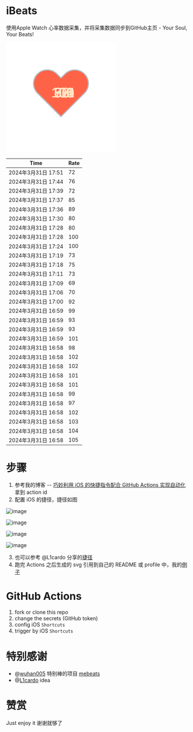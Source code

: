 # iBeats
使用Apple Watch 心率数据采集，并将采集数据同步到GitHub主页 - Your Soul, Your Beats!

![](./files/heart.svg)

<!--START_SECTION:my_heart_rate-->
| Time | Rate | 
 | ---- | ---- | 
| 2024年3月31日 17:51 | 72 |
| 2024年3月31日 17:44 | 76 |
| 2024年3月31日 17:39 | 72 |
| 2024年3月31日 17:37 | 85 |
| 2024年3月31日 17:36 | 89 |
| 2024年3月31日 17:30 | 80 |
| 2024年3月31日 17:28 | 80 |
| 2024年3月31日 17:28 | 100 |
| 2024年3月31日 17:24 | 100 |
| 2024年3月31日 17:19 | 73 |
| 2024年3月31日 17:18 | 75 |
| 2024年3月31日 17:11 | 73 |
| 2024年3月31日 17:09 | 69 |
| 2024年3月31日 17:06 | 70 |
| 2024年3月31日 17:00 | 92 |
| 2024年3月31日 16:59 | 99 |
| 2024年3月31日 16:59 | 93 |
| 2024年3月31日 16:59 | 93 |
| 2024年3月31日 16:59 | 101 |
| 2024年3月31日 16:58 | 98 |
| 2024年3月31日 16:58 | 102 |
| 2024年3月31日 16:58 | 102 |
| 2024年3月31日 16:58 | 101 |
| 2024年3月31日 16:58 | 101 |
| 2024年3月31日 16:58 | 99 |
| 2024年3月31日 16:58 | 97 |
| 2024年3月31日 16:58 | 102 |
| 2024年3月31日 16:58 | 103 |
| 2024年3月31日 16:58 | 104 |
| 2024年3月31日 16:58 | 105 |

<!--END_SECTION:my_heart_rate-->

# 步骤
1. 参考我的博客 -- [巧妙利用 iOS 的快捷指令配合 GitHub Actions 实现自动化](https://github.com/yihong0618/gitblog/issues/198) 拿到 action id
2. 配置 iOS 的捷径，捷径如图

![image](https://user-images.githubusercontent.com/15976103/122154218-0db0b480-ce97-11eb-93bb-5aec07c558dc.png)

![image](https://user-images.githubusercontent.com/15976103/122154236-186b4980-ce97-11eb-8e4b-70551a0391ae.png)

![image](https://user-images.githubusercontent.com/15976103/122154268-2d47dd00-ce97-11eb-902e-3acf292265a9.png)

![image](https://user-images.githubusercontent.com/15976103/122174055-fa144680-ceb4-11eb-9be2-3eb83cd516f7.png)

3. 也可以参考 @L1cardo 分享的[捷径](https://www.icloud.com/shortcuts/6ab6047b459c41ad822ad6b94b1c03d4)
4. 跑完 Actions 之后生成的 svg 引用到自己的 README 或 profile 中，我的[例子](https://github.com/yihong0618) 

# GitHub Actions

1. fork or clone this repo
2. change the secrets (GitHub token)
3. config iOS `Shortcuts` 
4. trigger by iOS `Shortcuts`

# 特别感谢
- @[wuhan005](https://github.com/wuhan005) 特别棒的项目 [mebeats](https://github.com/wuhan005/mebeats)
- @[L1cardo](https://github.com/L1cardo) idea

# 赞赏
Just enjoy it
谢谢就够了
